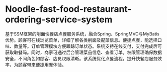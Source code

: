 # Noodle-fast-food-restaurant-ordering-service-system
基于SSM框架的削面快餐店点餐服务系统，融合Spring、SpringMVC与MyBatis优势。顾客可在线浏览菜单，详细了解各类削面及配菜信息。便捷点餐，能选择口味、数量等。订单管理模块方便跟踪订单状态。系统支持在线支付，支付完成后可获取取餐码。同时，商家可通过后台管理菜品信息、查看订单。权限管理确保数据安全，不同角色如顾客、店员权限清晰。该系统优化点餐流程，提升快餐店服务效率，为顾客带来便捷用餐体验。
